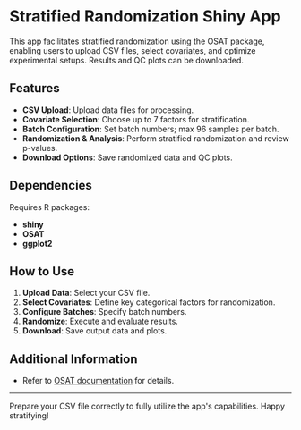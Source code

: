 
# Stratified Randomization Shiny App

This app facilitates stratified randomization using the OSAT package, enabling users to upload CSV files, select covariates, and optimize experimental setups. Results and QC plots can be downloaded.

## Features

- **CSV Upload**: Upload data files for processing.
- **Covariate Selection**: Choose up to 7 factors for stratification.
- **Batch Configuration**: Set batch numbers; max 96 samples per batch.
- **Randomization & Analysis**: Perform stratified randomization and review p-values.
- **Download Options**: Save randomized data and QC plots.

## Dependencies

Requires R packages:
- **shiny**
- **OSAT**
- **ggplot2**

## How to Use

1. **Upload Data**: Select your CSV file.
2. **Select Covariates**: Define key categorical factors for randomization.
3. **Configure Batches**: Specify batch numbers.
4. **Randomize**: Execute and evaluate results.
5. **Download**: Save output data and plots.

## Additional Information

- Refer to [OSAT documentation](https://bmcgenomics.biomedcentral.com/articles/10.1186/1471-2164-13-689) for details.

---

Prepare your CSV file correctly to fully utilize the app's capabilities. Happy stratifying!

